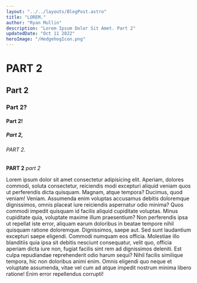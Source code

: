 ```yaml
---
layout: "../../layouts/BlogPost.astro"
title: "LOREM."
author: "Ryan Mullin"
description: "Lorem Ipsum Dolor Sit Amet. Part 2"
updatedDate: "Oct 11 2022"
heroImage: "/HedgehogIcon.png"
---
```


# PART 2
## Part 2
### Part 2?
#### Part 2!
##### Part 2,
###### PART 2.

**PART 2**
_part 2_

Lorem ipsum dolor sit amet consectetur adipisicing elit. Aperiam, dolores commodi, soluta consectetur, reiciendis modi excepturi aliquid veniam quos ut perferendis dicta quisquam. Magnam, atque tempora? Ducimus, quod veniam! Veniam.
Assumenda enim voluptas accusamus debitis doloremque dignissimos, omnis placeat iure reiciendis aspernatur odio minima? Quos commodi impedit quisquam id facilis aliquid cupiditate voluptas. Minus cupiditate quia, voluptate maxime illum praesentium?
Non perferendis ipsa ut repellat iste error, aliquam earum doloribus in beatae tempore nihil quisquam ratione doloremque. Dignissimos, saepe aut. Sed sunt laudantium excepturi saepe eligendi. Commodi numquam eos officia.
Molestiae illo blanditiis quia ipsa sit debitis nesciunt consequatur, velit quo, officia aperiam dicta iure non, fugiat facilis sint rem ad dignissimos deleniti. Est culpa repudiandae reprehenderit odio harum sequi?
Nihil facilis similique tempora, hic non doloribus animi enim. Omnis eligendi quo neque et voluptate assumenda, vitae vel cum ad atque impedit nostrum minima libero ratione! Enim error repellendus corrupti!